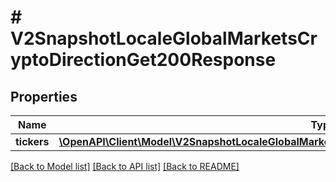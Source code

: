 # # V2SnapshotLocaleGlobalMarketsCryptoDirectionGet200Response

## Properties

Name | Type | Description | Notes
------------ | ------------- | ------------- | -------------
**tickers** | [**\OpenAPI\Client\Model\V2SnapshotLocaleGlobalMarketsCryptoTickersGet200ResponseAllOfTickersInner[]**](V2SnapshotLocaleGlobalMarketsCryptoTickersGet200ResponseAllOfTickersInner.md) |  | [optional]

[[Back to Model list]](../../README.md#models) [[Back to API list]](../../README.md#endpoints) [[Back to README]](../../README.md)
